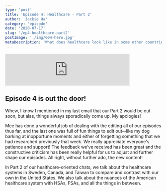 ```yaml
---
type: 'post'
title: 'Episode 4: Healthcare - Part 2'
author: 'Jackie Ha'
category: 'episode'
date: '2020-07-17'
slug: '/ep4-healthcare-part2'
postImage: './img/004-hero.jpg'
metaDescription: 'What does healthcare look like in some other countries?'
---
```


<iframe src="https://anchor.fm/poorpeople/embed/episodes/004-Healthcare---Part-2-ei8krk/a-a2veli9" height="102px" width="400px" frameborder="0" scrolling="no"></iframe>

## Episode 4 is out the door!

Whew, I know I mentioned in my last email that our Part 2 would be out soon, but alas, things always sporadically come up. My apologies!

Mee has done a wonderful job of dealing with the editing all of our episodes thus far, and the last one was full of fun things to edit out--like my dog barking at inopportune moments and either of forgetting something that we had researched previously that week. We really appreciate everyone's patience and support! The feedback we've received has been great and the constructive criticism has been really helpful for us to adjust and further shape our episodes. All right, without further ado, the new content!

In Part 2 of our healthcare-oriented chats, we talk about the healthcare systems in Sweden, Canada, and Taiwan to compare and contrast with our own in the United States. We also talk about the nuances of the American healthcare system with HSAs, FSAs, and all the things in between.
